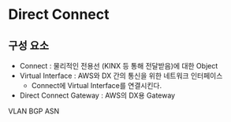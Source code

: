 # Direct Connect



## 구성 요소
* Connect : 물리적인 전용선 (KINX 등 통해 전달받음)에 대한 Object
* Virtual Interface : AWS와 DX 간의 통신을 위한 네트워크 인터페이스
    * Connect에 Virtual Interface를 연결시킨다.
* Direct Connect Gateway : AWS의 DX용 Gateway





VLAN
BGP ASN

